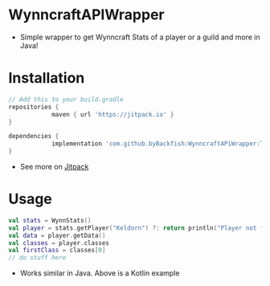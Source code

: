 # WynncraftAPIWrapper
* Simple wrapper to get Wynncraft Stats of a player or a guild and more in Java!

# Installation

```gradle
// Add this to your build.gradle
repositories {
			maven { url 'https://jitpack.io' }
}

dependencies {
	        implementation 'com.github.byBackfish:WynncraftAPiWrapper:Tag'
}
```

* See more on [Jitpack](https://jitpack.io/#byBackfish/WynncraftAPiWrapper/-SNAPSHOT)

# Usage

```kotlin
val stats = WynnStats()
val player = stats.getPlayer("Keldorn") ?: return println("Player not found!")
val data = player.getData() 
val classes = player.classes
val firstClass = classes[0]
// do stuff here

```

* Works similar in Java. Above is a Kotlin example
